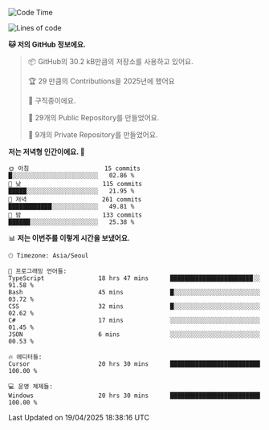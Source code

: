   <!--START_SECTION:waka-->
![Code Time](http://img.shields.io/badge/Code%20Time-1%2C069%20hrs%2017%20mins-blue)

![Lines of code](https://img.shields.io/badge/%EC%A0%80%EB%8A%94%20%EC%97%AC%ED%83%9C%EA%B9%8C%EC%A7%80%20-825.0%20thousand%20%EC%A4%84%EC%9D%98%20%EC%BD%94%EB%93%9C%EB%A5%BC%20%EC%9E%91%EC%84%B1%ED%96%88%EC%96%B4%EC%9A%94.-blue)

**🐱 저의 GitHub 정보에요.** 

> 📦 GitHub의 30.2 kB만큼의 저장소를 사용하고 있어요. 
 > 
> 🏆 29 만큼의 Contributions을 2025년에 했어요
 > 
> 💼 구직중이에요.
 > 
> 📜 29개의 Public Repository를 만들었어요. 
 > 
> 🔑 9개의 Private Repository를 만들었어요. 
 > 
**저는 저녁형 인간이에요. 🦉** 

```text
🌞 아침                     15 commits          █░░░░░░░░░░░░░░░░░░░░░░░░   02.86 % 
🌆 낮　                     115 commits         █████░░░░░░░░░░░░░░░░░░░░   21.95 % 
🌃 저녁                     261 commits         ████████████░░░░░░░░░░░░░   49.81 % 
🌙 밤　                     133 commits         ██████░░░░░░░░░░░░░░░░░░░   25.38 % 
```


📊 **저는 이번주를 이렇게 시간을 보냈어요.** 

```text
🕑︎ Timezone: Asia/Seoul

💬 프로그래밍 언어들: 
TypeScript               18 hrs 47 mins      ███████████████████████░░   91.58 % 
Bash                     45 mins             █░░░░░░░░░░░░░░░░░░░░░░░░   03.72 % 
CSS                      32 mins             █░░░░░░░░░░░░░░░░░░░░░░░░   02.62 % 
C#                       17 mins             ░░░░░░░░░░░░░░░░░░░░░░░░░   01.45 % 
JSON                     6 mins              ░░░░░░░░░░░░░░░░░░░░░░░░░   00.53 % 

🔥 에디터들: 
Cursor                   20 hrs 30 mins      █████████████████████████   100.00 % 

💻 운영 체제들: 
Windows                  20 hrs 30 mins      █████████████████████████   100.00 % 
```


 Last Updated on 19/04/2025 18:38:16 UTC
<!--END_SECTION:waka-->
